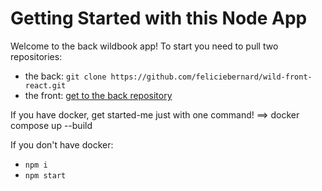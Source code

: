 # Getting Started with this Node App

Welcome to the back wildbook app!
To start you need to pull two repositories:

- the back: `git clone https://github.com/feliciebernard/wild-front-react.git`
- the front: [get to the back repository](https://github.com/feliciebernard/wild-front-react.git)

If you have docker, get started-me just with one command! ==> docker compose up --build

If you don't have docker:

- `npm i`
- `npm start`
